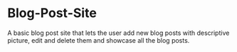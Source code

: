 # Blog-Post-Site
A basic blog post site that lets the user add new blog posts with descriptive picture, edit and delete them and showcase all the blog posts.
